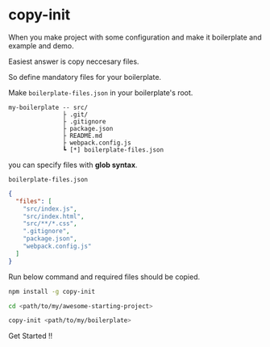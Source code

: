 # copy-init

When you make project with some configuration and make it boilerplate and example and demo.

Easiest answer is copy neccesary files.

So define mandatory files for your boilerplate.

Make `boilerplate-files.json` in your boilerplate's root.

```
my-boilerplate -- src/
               ├ .git/
               ├ .gitignore
               ├ package.json
               ├ README.md
               ├ webpack.config.js
               ┗ [*] boilerplate-files.json
```

you can specify files with **glob syntax**.

`boilerplate-files.json`

```json
{
  "files": [
    "src/index.js",
    "src/index.html",
    "src/**/*.css",
    ".gitignore",
    "package.json",
    "webpack.config.js"
  ]
}
```

Run below command and required files should be copied.

```bash
npm install -g copy-init

cd <path/to/my/awesome-starting-project>

copy-init <path/to/my/boilerplate>
```

Get Started !!
